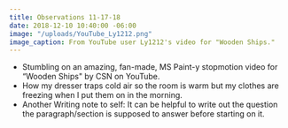 ```yaml
---
title: Observations 11-17-18
date: 2018-12-10 10:40:00 -06:00
image: "/uploads/YouTube_Ly1212.png"
image_caption: From YouTube user Ly1212's video for "Wooden Ships."
---
```


- Stumbling on an amazing, fan-made, MS Paint-y stopmotion video for “Wooden Ships" by CSN on YouTube.
- How my dresser traps cold air so the room is warm but my clothes are freezing when I put them on in the morning.
- Another Writing note to self: It can be helpful to write out the question the paragraph/section is supposed to answer before starting on it.